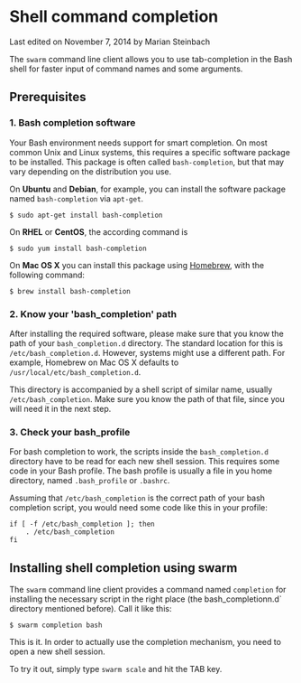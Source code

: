 # Shell command completion

<p class="lastmod">Last edited on November 7, 2014 by Marian Steinbach</p>

The `swarm` command line client allows you to use tab-completion in the Bash shell for faster input of command names and some arguments.

## Prerequisites

### 1. Bash completion software

Your Bash environment needs support for smart completion. On most common Unix and Linux systems, this requires a specific software package to be installed. This package is often called `bash-completion`, but that may vary depending on the distribution you use.

On __Ubuntu__ and __Debian__, for example, you can install the software package named `bash-completion` via `apt-get`.

    $ sudo apt-get install bash-completion

On __RHEL__ or __CentOS__, the according command is

    $ sudo yum install bash-completion

On __Mac OS X__ you can install this package using [Homebrew](http://brew.sh/), with the following command:

    $ brew install bash-completion

### 2. Know your 'bash_completion' path

After installing the required software, please make sure that you know the path of your `bash_completion.d` directory. The standard location for this is `/etc/bash_completion.d`. However, systems might use a different path. For example, Homebrew on Mac OS X defaults to `/usr/local/etc/bash_completion.d`.

This directory is accompanied by a shell script of similar name, usually `/etc/bash_completion`. Make sure you know the path of that file, since you will need it in the next step.


### 3. Check your bash_profile

For bash completion to work, the scripts inside the `bash_completion.d` directory have to be read for each new shell session. This requires some code in your Bash profile. The bash profile is usually a file in you home directory, named `.bash_profile` or `.bashrc`.

Assuming that `/etc/bash_completion` is the correct path of your bash completion script, you would need some code like this in your profile:

```
if [ -f /etc/bash_completion ]; then
    . /etc/bash_completion
fi
```

## Installing shell completion using swarm

The `swarm` command line client provides a command named `completion` for installing the necessary script in the right place (the bash_completionn.d` directory mentioned before). Call it like this:

    $ swarm completion bash

This is it. In order to actually use the completion mechanism, you need to open a new shell session.

To try it out, simply type `swarm scale` and hit the TAB key.
